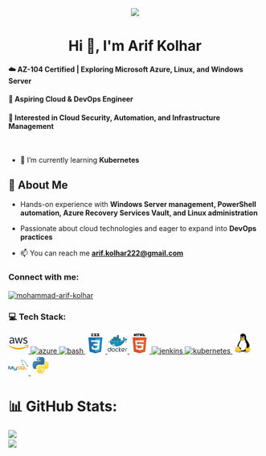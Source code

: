 <p align="center">
  <img src="https://ik.imagekit.io/vdg2hlrih/Screenshot%202025-08-17%20203926.png?updatedAt=1755444616617" width="60%" />
</p>

<h1 align="center">Hi 👋, I'm Arif Kolhar </h1>
<h4 align="left"> ☁️ AZ-104 Certified | Exploring Microsoft Azure, Linux, and Windows Server </h4>
<h4 align="left"> 🚀 Aspiring Cloud & DevOps Engineer </h4>
<h4 align="left"> 🔐 Interested in Cloud Security, Automation, and Infrastructure Management </h4> 
<br>

- 🌱 I’m currently learning **Kubernetes** <br>

## 🚀 About Me  
- Hands-on experience with **Windows Server management, PowerShell automation, Azure Recovery Services Vault, and Linux administration**  
- Passionate about cloud technologies and eager to expand into **DevOps practices** 

- 📫 You can reach me **arif.kolhar222@gmail.com**
 
<h3 align="left">Connect with me:</h3>
<p align="left">
<a href="https://linkedin.com/in/mohammad-arif-kolhar" target="blank"><img align="center" src="https://raw.githubusercontent.com/rahuldkjain/github-profile-readme-generator/master/src/images/icons/Social/linked-in-alt.svg" alt="mohammad-arif-kolhar" height="30" width="40" /></a>


  
### 💻 Tech Stack:

<p align="left"> <a href="https://aws.amazon.com" target="_blank" rel="noreferrer"> <img src="https://raw.githubusercontent.com/devicons/devicon/master/icons/amazonwebservices/amazonwebservices-original-wordmark.svg" alt="aws" width="40" height="40"/> </a> <a href="https://azure.microsoft.com/en-in/" target="_blank" rel="noreferrer"> <img src="https://www.vectorlogo.zone/logos/microsoft_azure/microsoft_azure-icon.svg" alt="azure" width="40" height="40"/> </a> <a href="https://www.gnu.org/software/bash/" target="_blank" rel="noreferrer"> <img src="https://www.vectorlogo.zone/logos/gnu_bash/gnu_bash-icon.svg" alt="bash" width="40" height="40"/> </a> <a href="https://www.w3schools.com/css/" target="_blank" rel="noreferrer"> <img src="https://raw.githubusercontent.com/devicons/devicon/master/icons/css3/css3-original-wordmark.svg" alt="css3" width="40" height="40"/> </a> <a href="https://www.docker.com/" target="_blank" rel="noreferrer"> <img src="https://raw.githubusercontent.com/devicons/devicon/master/icons/docker/docker-original-wordmark.svg" alt="docker" width="40" height="40"/> </a> <a href="https://www.w3.org/html/" target="_blank" rel="noreferrer"> <img src="https://raw.githubusercontent.com/devicons/devicon/master/icons/html5/html5-original-wordmark.svg" alt="html5" width="40" height="40"/> </a> <a href="https://www.jenkins.io" target="_blank" rel="noreferrer"> <img src="https://www.vectorlogo.zone/logos/jenkins/jenkins-icon.svg" alt="jenkins" width="40" height="40"/> </a> <a href="https://kubernetes.io" target="_blank" rel="noreferrer"> <img src="https://www.vectorlogo.zone/logos/kubernetes/kubernetes-icon.svg" alt="kubernetes" width="40" height="40"/> </a> <a href="https://www.linux.org/" target="_blank" rel="noreferrer"> <img src="https://raw.githubusercontent.com/devicons/devicon/master/icons/linux/linux-original.svg" alt="linux" width="40" height="40"/> </a> <a href="https://www.mysql.com/" target="_blank" rel="noreferrer"> <img src="https://raw.githubusercontent.com/devicons/devicon/master/icons/mysql/mysql-original-wordmark.svg" alt="mysql" width="40" height="40"/> </a> <a href="https://www.python.org" target="_blank" rel="noreferrer"> <img src="https://raw.githubusercontent.com/devicons/devicon/master/icons/python/python-original.svg" alt="python" width="40" height="40"/> </a> </p>


# 📊 GitHub Stats:
![](https://github-readme-stats.vercel.app/api?username=arif-kolhar&theme=blue-green&hide_border=false&include_all_commits=true&count_private=false)<br/>
![](https://nirzak-streak-stats.vercel.app/?user=arif-kolhar&theme=blue-green&hide_border=false)<br/>
